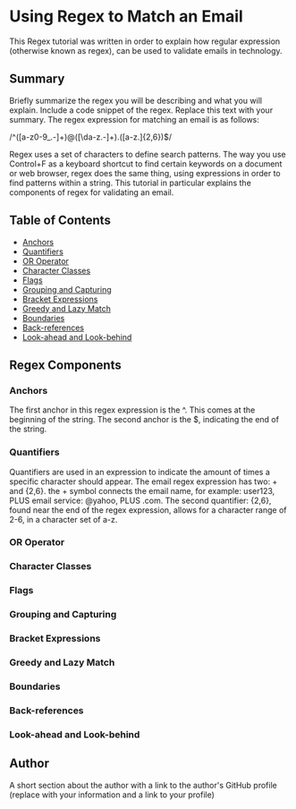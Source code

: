 # Using Regex to Match an Email

This Regex tutorial was written in order to explain how regular expression (otherwise known as regex), can be used to validate emails in technology.

## Summary

Briefly summarize the regex you will be describing and what you will explain. Include a code snippet of the regex. Replace this text with your summary.
The regex expression for matching an email is as follows:

/^([a-z0-9_\.-]+)@([\da-z\.-]+)\.([a-z\.]{2,6})$/

Regex uses a set of characters to define search patterns. The way you use Control+F as a keyboard shortcut to find certain keywords on a document or web browser, regex does the same thing, using expressions in order to find patterns within a string. This tutorial in particular explains the components of regex for validating an email.

## Table of Contents

- [Anchors](#anchors)
- [Quantifiers](#quantifiers)
- [OR Operator](#or-operator)
- [Character Classes](#character-classes)
- [Flags](#flags)
- [Grouping and Capturing](#grouping-and-capturing)
- [Bracket Expressions](#bracket-expressions)
- [Greedy and Lazy Match](#greedy-and-lazy-match)
- [Boundaries](#boundaries)
- [Back-references](#back-references)
- [Look-ahead and Look-behind](#look-ahead-and-look-behind)

## Regex Components

### Anchors

The first anchor in this regex expression is the ^. This comes at the beginning of the string. The second anchor is the $, indicating the end of the string.

### Quantifiers

Quantifiers are used in an expression to indicate the amount of times a specific character should appear. The email regex expression has two: + and {2,6}. the + symbol connects the email name, for example: user123, PLUS email service: @yahoo, PLUS .com. The second quantifier: {2,6}, found near the end of the regex expression, allows for a character range of 2-6, in a character set of a-z.

### OR Operator

### Character Classes

### Flags

### Grouping and Capturing

### Bracket Expressions

### Greedy and Lazy Match

### Boundaries

### Back-references

### Look-ahead and Look-behind

## Author

A short section about the author with a link to the author's GitHub profile (replace with your information and a link to your profile)
